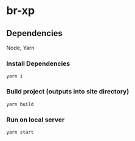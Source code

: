 # br-xp

## Dependencies
Node, Yarn

### Install Dependencies 
`yarn i`

### Build project (outputs into site directory)
`yarn build`

### Run on local server
`yarn start`
